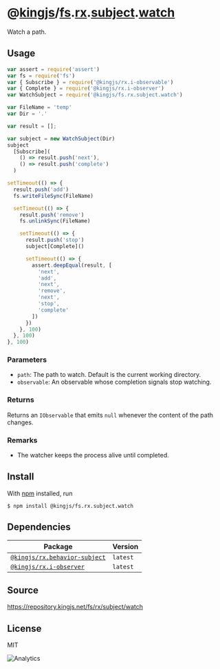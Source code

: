 # @[kingjs][@kingjs]/[fs][ns0].[rx][ns1].[subject][ns2].[watch][ns3]
Watch a path.
## Usage
```js
var assert = require('assert')
var fs = require('fs')
var { Subscribe } = require('@kingjs/rx.i-observable')
var { Complete } = require('@kingjs/rx.i-observer')
var WatchSubject = require('@kingjs/fs.rx.subject.watch')

var FileName = 'temp'
var Dir = '.'

var result = [];

var subject = new WatchSubject(Dir)
subject
  [Subscribe](
    () => result.push('next'),
    () => result.push('complete')
  )

setTimeout(() => {
  result.push('add')
  fs.writeFileSync(FileName)

  setTimeout(() => {
    result.push('remove')
    fs.unlinkSync(FileName)

    setTimeout(() => {
      result.push('stop')
      subject[Complete]()

      setTimeout(() => {
        assert.deepEqual(result, [
          'next', 
          'add', 
          'next', 
          'remove', 
          'next', 
          'stop', 
          'complete'
        ])   
      })
    }, 100)
  }, 100)
}, 100)
```



### Parameters
- `path`: The path to watch. Default is the current working directory.
- `observable`: An observable whose completion signals stop watching.
### Returns
Returns an `IObservable` that emits `null` whenever the content of the path changes.
### Remarks
 - The watcher keeps the process alive until completed.

## Install
With [npm](https://npmjs.org/) installed, run
```
$ npm install @kingjs/fs.rx.subject.watch
```
## Dependencies
|Package|Version|
|---|---|
|[`@kingjs/rx.behavior-subject`](https://www.npmjs.com/package/@kingjs/rx.behavior-subject)|`latest`|
|[`@kingjs/rx.i-observer`](https://www.npmjs.com/package/@kingjs/rx.i-observer)|`latest`|
## Source
https://repository.kingjs.net/fs/rx/subject/watch
## License
MIT

![Analytics](https://analytics.kingjs.net/fs/rx/subject/watch)

[@kingjs]: https://www.npmjs.com/package/kingjs
[ns0]: https://www.npmjs.com/package/@kingjs/fs
[ns1]: https://www.npmjs.com/package/@kingjs/fs.rx
[ns2]: https://www.npmjs.com/package/@kingjs/fs.rx.subject
[ns3]: https://www.npmjs.com/package/@kingjs/fs.rx.subject.watch
